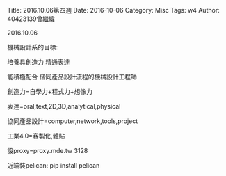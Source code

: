 Title: 2016.10.06第四週
Date: 2016-10-06
Category: Misc
Tags: w4
Author: 40423139曾繼緯



<!-- PELICAN_END_SUMMARY -->
2016.10.06



機械設計系的目標:

培養具創造力 精通表達

能積極配合 偕同產品設計流程的機械設計工程師

創造力=自學力+程式力+想像力

表達=oral,text,2D,3D,analytical,physical

協同產品設計=computer,network,tools,project

工業4.0=客製化,體貼

設proxy=proxy.mde.tw 3128

近端裝pelican: pip install pelican








